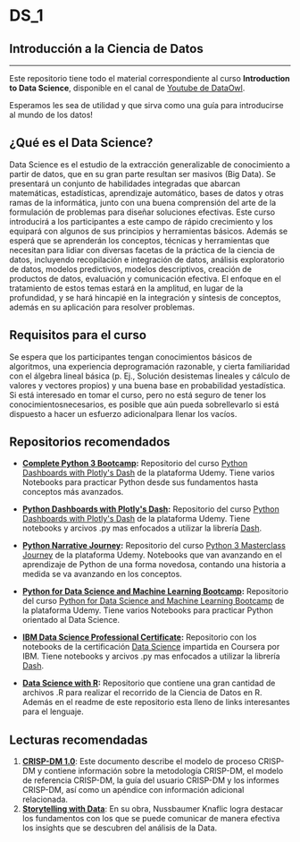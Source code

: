 # DS_1
## Introducción a la Ciencia de Datos
<hr>
Este repositorio tiene todo el material correspondiente al curso <b>Introduction to Data Science</b>, disponible en el canal de <a href="https://www.youtube.com/channel/UC-HeCFOIgcph4_aEBNYt71g">Youtube de DataOwl</a>.   &nbsp;
  
Esperamos les sea de utilidad y que sirva como una guía para introducirse al mundo de los datos!  &nbsp;
  
## ¿Qué es el Data Science?
  
Data Science es el estudio de la extracción generalizable de conocimiento a partir de datos, que en su gran parte resultan ser masivos (Big Data). Se presentará un conjunto de habilidades integradas que abarcan matemáticas, estadísticas, aprendizaje automático, bases de datos y otras ramas de la informática, junto con una buena comprensión del arte de la formulación de problemas para diseñar soluciones efectivas. Este curso introducirá a los participantes a este campo de rápido crecimiento y los equipará con algunos de sus principios y herramientas básicos. Además se esperá que se aprenderán los conceptos, técnicas y herramientas que necesitan para lidiar con diversas facetas de la práctica de la ciencia de datos, incluyendo recopilación e integración de datos, análisis exploratorio de datos, modelos predictivos, modelos descriptivos, creación de productos de datos, evaluación y comunicación efectiva. El enfoque en el tratamiento de estos temas estará en la amplitud, en lugar de la profundidad, y se hará hincapié en la integración y síntesis de conceptos, además en su aplicación para resolver problemas.  &nbsp;
  
## Requisitos para el curso

Se espera que los participantes tengan conocimientos básicos de algoritmos, una experiencia deprogramación razonable, y cierta familiaridad con el álgebra lineal básica (p. Ej., Solución desistemas lineales y cálculo de valores y vectores propios) y una buena base en probabilidad yestadística. Si está interesado en tomar el curso, pero no está seguro de tener los conocimientosnecesarios, es posible que aún pueda sobrellevarlo si está dispuesto a hacer un esfuerzo adicionalpara llenar los vacíos.  &nbsp;
  
## Repositorios recomendados


 * **<a href="https://github.com/Pierian-Data/Complete-Python-3-Bootcamp">Complete Python 3 Bootcamp</a>:** Repositorio del curso <a href="https://www.udemy.com/complete-python-bootcamp/?couponCode=COMPLETE_GITHUB">Python Dashboards with Plotly's Dash</a> de la plataforma Udemy. Tiene varios Notebooks para practicar Python desde sus fundamentos hasta conceptos más avanzados.
 
 * **<a href="https://github.com/Pierian-Data/Plotly-Dashboards-with-Dash">Python Dashboards with Plotly's Dash</a>:** Repositorio del curso <a href="https://www.udemy.com/draft/1575562/?couponCode=GITHUB_DASHBOARDS">Python Dashboards with Plotly's Dash</a> de la plataforma Udemy. Tiene notebooks y arcivos .py mas enfocados a utilizar la librería <a href="https://plotly.com/dash/">Dash</a>.
 
 * **<a href="https://github.com/Pierian-Data/Python-Narrative-Journey">Python Narrative Journey</a>:** Repositorio del curso <a href="https://www.udemy.com/course/complete-python-3-masterclass-journey/">Python 3 Masterclass Journey</a> de la plataforma Udemy. Notebooks que van avanzando en el aprendizaje de Python de una forma novedosa, contando una historia a medida se va avanzando en los conceptos.

 * **<a href="https://github.com/Shekhar-rv/Python-for-Data-Science-and-Machine-Learning-Bootcamp">Python for Data Science and Machine Learning Bootcamp</a>:** Repositorio del curso <a href="https://www.udemy.com/course/python-for-data-science-and-machine-learning-bootcamp/">Python for Data Science and Machine Learning Bootcamp</a> de la plataforma Udemy. Tiene varios Notebooks para practicar Python orientado al Data Science.
 
 * **<a href="https://github.com/Shekhar-rv/Python">IBM Data Science Professional Certificate</a>:** Repositorio con los notebooks de la certificación <a href="https://www.coursera.org/professional-certificates/ibm-data-science">Data Science</a> impartida en Coursera por IBM. Tiene notebooks y arcivos .py mas enfocados a utilizar la librería <a href="https://plotly.com/dash/">Dash</a>.
 
 * **<a href="https://github.com/SudalaiRajkumar/DataScienceR">Data Science with R</a>:** Repositorio que contiene una gran cantidad de archivos .R para realizar el recorrido de la Ciencia de Datos en R. Además en el readme de este repositorio esta lleno de links interesantes para el lenguaje.
 
 ## Lecturas recomendadas
 
  1. **<a href="https://www.the-modeling-agency.com/crisp-dm.pdf">CRISP-DM 1.0<a>**: Este documento describe el modelo de proceso CRISP-DM y contiene información sobre la metodología CRISP-DM, el modelo de referencia CRISP-DM, la guía del usuario CRISP-DM y los informes CRISP-DM, así como un apéndice con información adicional relacionada.
  2. **<a href="http://www.bdbanalytics.ir/media/1123/storytelling-with-data-cole-nussbaumer-knaflic.pdf">Storytelling with Data<a/>**: En su obra, Nussbaumer Knaflic logra destacar los fundamentos con los que se puede comunicar de manera efectiva los insights que se descubren del análisis de la Data.
  
  
